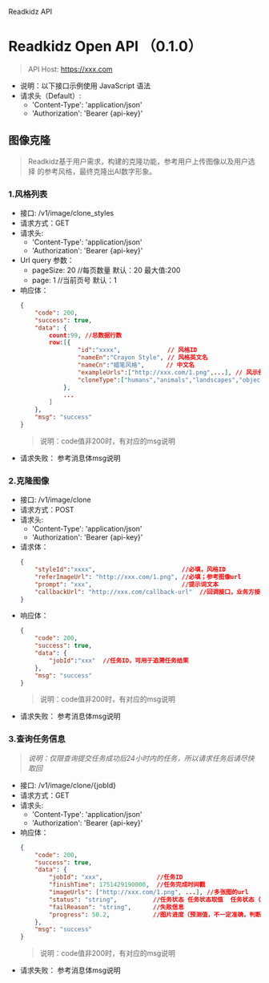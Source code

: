Readkidz API

# Readkidz Open API （0.1.0）

> API Host: https://xxx.com
- 说明：以下接口示例使用 JavaScript 语法
- 请求头（Default）:
    - 'Content-Type': 'application/json'
    - 'Authorization': 'Bearer {api-key}'


## 图像克隆

> Readkidz基于用户需求，构建的克隆功能，参考用户上传图像以及用户选择   的参考风格，最终克隆出AI数字形象。

### 1.风格列表
- 接口: /v1/image/clone_styles
- 请求方式：GET
- 请求头:
    - 'Content-Type': 'application/json'
    - 'Authorization': 'Bearer {api-key}'
- Url query 参数：
    - pageSize: 20  //每页数量  默认：20  最大值:200
    - page: 1  //当前页号  默认：1
- 响应体：
    ```json
    {
    	"code": 200,
    	"success": true,
    	"data": {
    	    count:99, //总数据行数
    	    row:[{
                    "id":"xxxx",             // 风格ID
                    "nameEn":"Crayon Style", // 风格英文名
                    "nameCn":"蜡笔风格",      // 中文名
        	        "exampleUrls":["http://xxx.com/1.png",...], // 风示例图（一张或多张）
        	        "cloneType":["humans","animals","landscapes","objects"] // 支持克隆的目标对象类型：humans:人类,animals:动物,landscapes:风景,objects:物品
        	    },
        	    ...
        	]
    	},
    	"msg": "success"
    }
    ```
    >  说明：code值非200时，有对应的msg说明
- 请求失败： 参考消息体msg说明

### 2.克隆图像
- 接口: /v1/image/clone
- 请求方式：POST
- 请求头:
    - 'Content-Type': 'application/json'
    - 'Authorization': 'Bearer {api-key}'
- 请求体：
    ```json
    {
        "styleId":"xxxx",                        //必填，风格ID 
    	"referImageUrl": "http://xxx.com/1.png", //必填；参考图像url
    	"prompt": "xxx",                         //提示词文本 
    	"callbackUrl": "http://xxx.com/callback-url"  //回调接口，业务方接收任务完成数据（也可以通过查询任务信息接口获取结果），
    }
    ```
- 响应体：
    ```json
    {
    	"code": 200,
    	"success": true,
    	"data": {
    	    "jobId":"xxx"  //任务ID，可用于追溯任务结果
    	},
    	"msg": "success"
    }
    ```
    > 说明：code值非200时，有对应的msg说明
- 请求失败： 参考消息体msg说明

### 3.查询任务信息  
> *说明：仅限查询提交任务成功后24小时内的任务，所以请求任务后请尽快取回*

- 接口: /v1/image/clone/{jobId}
- 请求方式：GET
- 请求头:
    - 'Content-Type': 'application/json'
    - 'Authorization': 'Bearer {api-key}'
- 响应体：
    ```json
    {
    	"code": 200,
    	"success": true,
    	"data": {
    		"jobId": "xxx",               //任务ID
    		"finishTime": 1751429190000,  //任务完成时间戳
    		"imageUrls": ["http://xxx.com/1.png", ...], //多张图的url
    		"status": "string",          //任务状态 任务状态取值  任务状态 ( CREATED：创建,SUBMITTED：任务提交, SUCCESS：完成, FAILURE：失败 ,  IN_PROGRESS：进行中) 
    		"failReason": "string",      //失败信息
    		"progress": 50.2,            //图片进度（预测值，不一定准确，判断完成用任务状态值）
    	},
    	"msg": "success"
    }
    ```
    >  说明：code值非200时，有对应的msg说明
- 请求失败： 参考消息体msg说明
